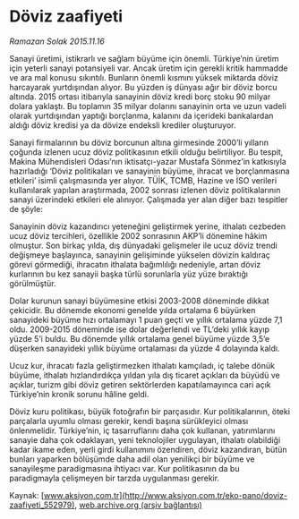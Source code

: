 # Döviz zaafiyeti

*Ramazan Solak 2015.11.16*

<div class="pNewsDetailMainContent ctx_content" itemprop="articleBody">
 <p>
  Sanayi üretimi, istikrarlı ve sağlam büyüme için önemli. Türkiye’nin üretim için yeterli sanayi potansiyeli var. Ancak üretim için gerekli kritik hammadde ve ara mal konusu sıkıntılı. Bunların önemli kısmını yüksek miktarda döviz harcayarak yurtdışından alıyor. Bu yüzden iş dünyası ağır bir döviz borcu altında. 2015 ortası itibarıyla sanayinin döviz kredi borç stoku 90 milyar dolara yaklaştı. Bu toplamın 35 milyar dolarını sanayinin orta ve uzun vadeli olarak yurtdışından yaptığı borçlanma, kalanını da içerideki bankalardan aldığı döviz kredisi ya da dövize endeksli krediler oluşturuyor.
 </p>
 <p>
  Sanayi firmalarının bu döviz borcunun altına girmesinde 2000’li yılların çoğunda izlenen ucuz döviz politikasının etkili olduğu belirtiliyor. Bu tespit, Makina Mühendisleri Odası’nın iktisatçı-yazar Mustafa Sönmez’in katkısıyla hazırladığı ‘Döviz politikaları ve sanayinin büyüme, ihracat ve borçlanmasına etkileri’ isimli çalışmasında yer alıyor. TÜİK, TCMB, Hazine ve İSO verileri kullanılarak yapılan araştırmada, 2002 sonrası izlenen döviz politikalarının sanayi üzerindeki etkileri ele alınıyor. Çalışmada yer alan diğer bazı tespitler de şöyle:
 </p>
 <p>
  Sanayinin döviz kazandırıcı yeteneğini geliştirmek yerine, ithalatı cezbeden ucuz döviz tercihleri, özellikle 2002 sonrasının AKP’li dönemine hâkim olmuştur. Son birkaç yılda, dış dünyadaki gelişmeler ile ucuz döviz trendi değişmeye başlayınca, sanayinin gelişiminde yükselen dövizin kaldıraç görevi görmediği, ihracatın ithalata bağımlılığı nedeniyle, artan döviz kurlarının bu kez sanayii başka türlü sorunlarla yüz yüze bıraktığı görülmüştür.
 </p>
 <p>
  Dolar kurunun sanayi büyümesine etkisi 2003-2008 döneminde dikkat çekicidir. Bu dönemde ekonomi genelde yılda ortalama 6 büyürken sanayideki büyüme hızı ortalamayı 1 puan geçti ve yıllık ortalama yüzde 7,1 oldu. 2009-2015 döneminde ise dolar değerlendi ve TL’deki yıllık kayıp yüzde 5’i buldu. Bu dönemde yıllık ortalama genel büyüme yüzde 3,5’e düşerken sanayideki yıllık büyüme ortalaması da yüzde 4 dolayında kaldı.
 </p>
 <p>
  Ucuz kur, ihracatı fazla geliştirmezken ithalatı kamçıladı, iç talebe dönük büyüme, ithalatı hızlandırdıkça yıldan yıla dış ticaret açıkları da büyüdü ve açıklar, turizm gibi döviz getiren sektörlerden kapatılamayınca cari açık Türkiye’nin kronik sorunu hâline geldi.
 </p>
 <p>
  Döviz kuru politikası, büyük fotoğrafın bir parçasıdır. Kur politikalarının, öteki parçalarla uyumlu olması gerekir, kendi başına sürükleyici olması önlenmelidir. Türkiye’nin, iç tasarruflarını daha çok kullanan, yatırımlarını sanayie daha çok odaklayan, yeni teknolojiler uygulayan, ithalatı olabildiği kadar ikame eden, yerli girdi kullanımını özendiren, döviz kazandıran, bütün bunları yaparken bölüşümde daha adil olan yenilikçi bir büyüme ve sanayileşme paradigmasına ihtiyacı var. Kur politikasının da bu paradigmayla çelişmeyen bir tarzda uygulanması gerekir.
 </p>
</div>


Kaynak: [www.aksiyon.com.tr](http://www.aksiyon.com.tr/eko-pano/doviz-zaafiyeti_552979), [web.archive.org (arşiv bağlantısı)](http://web.archive.org/web/20151120184917/http://www.aksiyon.com.tr/eko-pano/doviz-zaafiyeti_552979)
